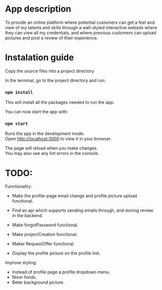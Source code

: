 # App description

To provide an online platform where potential customers can get a feel and view of my talents and skills through a well-styled interactive website where they can view all my credentials, and where previous customers can upload pictures and post a review of their experience.


# Instalation guide

Copy the source files into a project directory

In the terminal, go to the project directory and run:

### `npm install`

This will install all the packages needed to run the app.

You can now start the app with:

### `npm start`

Runs the app in the development mode.\
Open [http://localhost:3000](http://localhost:3000) to view it in your browser.

The page will reload when you make changes.\
You may also see any lint errors in the console.

# TODO:

Functionality:
- Make the profile-page email change and profile picture upload functional.

- Find an api which supports sending emails through, and storing review
in the backend.

- Make forgotPassword functional.

- Make projectCreation functional.

- Maker RequestOffer functional.

- Display the profile picture on the profile link.

Improve styling: 
- Instead of profile page a profile dropdown menu.
- Nicer fonds.
- Beter background picture.